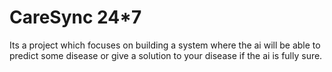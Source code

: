 # CareSync 24*7
Its a project which focuses on building a system where the ai will be able to predict some disease or give a solution to your disease if the ai is fully sure.
